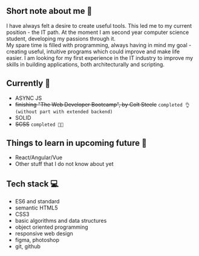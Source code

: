 ## Short note about me 👋
I have always felt a desire to create useful tools. This led me to my current position - the IT path. At the moment I am second year computer science student,    developing my passions through it.  
My spare time is filled with programming, always having in mind my goal - creating useful, intuitive programs which could improve and make life easier. I am looking for my first experience in the IT industry to improve my skills in building applications, both architecturally and scripting.

## Currently 👾
* ASYNC JS
* ~~finishing "The Web Developer Bootcamp", by Colt Steele~~  `completed 👌 (without part with extended backend)`
* SOLID 
* ~~SCSS~~  `completed 👌🏼`

## Things to learn in upcoming future 🧠
* React/Angular/Vue    
* Other stuff that I do not know about yet

## Tech stack 💻
*  ES6 and standard
*  semantic HTML5
*  CSS3
*  basic algorithms and data structures
*  object oriented programming
*  responsive web design
*  figma, photoshop
*  git, github


